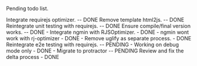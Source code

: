 Pending todo list.

Integrate requirejs optimizer. -- DONE
Remove template html2js. -- DONE
Reintegrate unit testing with requirejs. -- DONE
Ensure compile/final version works. -- DONE
    - Integrate ngmin with RJSOptimizer. - DONE
        - ngmin wont work with rj-optimizer - DONE
    - Remove uglify as separate process. - DONE
Reintegrate e2e testing with requirejs. -- PENDING
    - Working on debug mode only - DONE
    - Migrate to protractor -- PENDING
Review and fix the delta process - DONE
